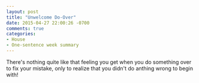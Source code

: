 ```yaml
---
layout: post
title: "Unwelcome Do-Over"
date: 2015-04-27 22:00:26 -0700
comments: true
categories: 
- House
- One-sentence week summary
---
```

There's nothing quite like that feeling you get when you do something over to fix your mistake, only to realize that you didn't do anthing wrong to begin with!
